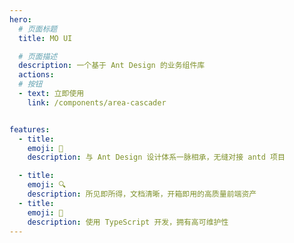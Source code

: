 ```yaml
---
hero: 
  # 页面标题
  title: MO UI

  # 页面描述
  description: 一个基于 Ant Design 的业务组件库
  actions: 
  # 按钮 
  - text: 立即使用
    link: /components/area-cascader


features:
  - title: 
    emoji: 💎
    description: 与 Ant Design 设计体系一脉相承，无缝对接 antd 项目

  - title: 
    emoji: 🔍
    description: 所见即所得，文档清晰，开箱即用的高质量前端资产
  - title: 
    emoji: 🚀
    description: 使用 TypeScript 开发，拥有高可维护性
---
```



